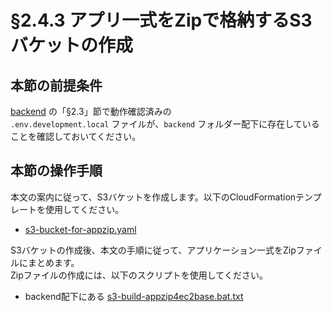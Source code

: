 # §2.4.3 アプリ一式をZipで格納するS3バケットの作成

## 本節の前提条件

[backend](../../../backend/README.md) の「§2.3」節で動作確認済みの  
`.env.development.local` ファイルが、`backend` フォルダー配下に存在していることを確認しておいてください。


## 本節の操作手順

本文の案内に従って、S3バケットを作成します。以下のCloudFormationテンプレートを使用してください。

* [s3-bucket-for-appzip.yaml](./s3-bucket-for-appzip.yaml)


S3バケットの作成後、本文の手順に従って、アプリケーション一式をZipファイルにまとめます。  
Zipファイルの作成には、以下のスクリプトを使用してください。

* backend配下にある [s3-build-appzip4ec2base.bat.txt](../../../backend/s3-build-appzip4ec2base.bat.txt)





